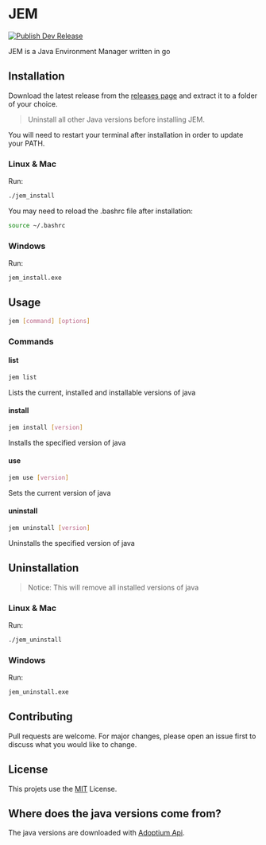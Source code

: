 # JEM
[![Publish Dev Release](https://github.com/LDprg/JEM/actions/workflows/build.yml/badge.svg)](https://github.com/LDprg/JEM/actions/workflows/build.yml)

JEM is a Java Environment Manager written in go 

## Installation
Download the latest release from the [releases page](https://github.com/LDprg/JEM/releases) and extract it to a folder of your choice.

> Uninstall all other Java versions before installing JEM.

You will need to restart your terminal after installation in order to update your PATH.

### Linux & Mac
Run:
```bash
./jem_install
```
You may need to reload the .bashrc file after installation:
```bash
source ~/.bashrc
```

### Windows
Run:
```bash
jem_install.exe
```

## Usage
```bash
jem [command] [options]
```

### Commands
#### list
```bash
jem list
```
Lists the current, installed and installable versions of java

#### install
```bash
jem install [version]
```
Installs the specified version of java

#### use
```bash
jem use [version]
```
Sets the current version of java

#### uninstall
```bash
jem uninstall [version]
```
Uninstalls the specified version of java

## Uninstallation

> Notice: This will remove all installed versions of java

### Linux & Mac
Run:
```bash
./jem_uninstall
```

### Windows
Run:
```bash
jem_uninstall.exe
```

## Contributing
Pull requests are welcome. For major changes, please open an issue first to discuss what you would like to change.

## License
This projets use the [MIT](https://choosealicense.com/licenses/mit/) License.

## Where does the java versions come from?
The java versions are downloaded with [Adoptium Api](https://adoptium.net/).